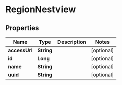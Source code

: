 # RegionNestview

## Properties
Name | Type | Description | Notes
------------ | ------------- | ------------- | -------------
**accessUrl** | **String** |  |  [optional]
**id** | **Long** |  |  [optional]
**name** | **String** |  |  [optional]
**uuid** | **String** |  |  [optional]
